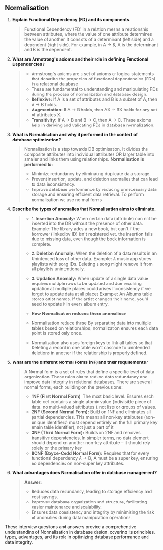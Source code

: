 
## Normalisation



1. **Explain Functional Dependency (FD) and its components.**
    > Functional Dependency (FD) in a relation means a relationship between attributes, where the value of one attribute determines the value of another. It consists of a determinant (left side) and a dependent (right side). For example, in A → B, A is the determinant and B is the dependent.

2. **What are Armstrong's axioms and their role in defining Functional Dependencies?**
    > - Armstrong's axioms are a set of axioms or logical statements that describe the properties of functional dependencies (FDs) in a relational database
    > - These are fundamental to understanding and manipulating FDs during the process of normalization and database design.
    > - **Reflexive:**  If A is a set of attributes and B is a subset of A, then A → B holds.
    > - **Augmentation:** If A → B holds, then AX → BX holds for any set of attributes X.
    > - **Transitivity:** If A → B and B → C, then A → C. These axioms help in deriving and validating FDs in database normalization.


3. **What is Normalisation and why it performed in the context of database optimization?**
    > Normalisation is a step towards DB optimisation.
    > It divides the composite attributes into individual attributes OR larger table into smaller and links them using relationships.
    > **Normalisation is performed to:**
    > - Minimize redundancy by eliminating duplicate data storage.
    > - Prevent insertion, update, and deletion anomalies that can lead to data inconsistency.
    > - Improve database performance by reducing unnecessary data storage and ensuring efficient data retrieval.
    > To perform normalisation we use normal forms
 

4. **Describe the types of anomalies that Normalisation aims to eliminate.**
    > - **1. Insertion Anomaly:** When certain data (attribute) can not be inserted into the DB without the presence of other data.
    >     Example: The library adds a new book, but can't if the borrower (linked by ID) isn't registered yet. the insertion fails due to missing data, even though the book information is complete.
    > - **2. Deletion Anomaly:** When the deletion of a data results in an Unintended loss of other data.
    >    Example: A music app stores playlists with song IDs. Deleting a song might remove it from all playlists unintentionally.
    > - **3. Updation Anomaly:** When update of a single data value requires multiple rows to be updated and due requiring updation at multiple places could arises Inconsistency if we forget to update data at all places
    >   Example: An Albums table stores artist names. If the artist changes their name, you'd need to update it in every album entry.
    >
    > - **How Normalisation reduces these anomalies>**
    > - Normalisation reduce these By separating data into multiple tables based on relationships, normalization ensures each data point is stored only once.
    > - Normalization also uses foreign keys to link all tables so that Deleting a record in one table won't cascade to unintended deletions in another if the relationship is properly defined.



6. **What are the different Normal Forms (NF) and their requirements?**
    > A Normal form is a set of rules that define a specific level of data organization. These rules aim to reduce data redundancy and improve data integrity in relational databases. There are several normal forms, each building on the previous one:
    > - **1NF (First Normal Form):** The most basic level. Ensures each table cell contains a single atomic value (indivisible piece of data, no multi-valued attributes ), not lists or groups of values.
    > - **2NF (Second Normal Form):** Build on 1NF and eliminates all partial dependencies. This means all non-key attributes (non-unique identifiers) must depend entirely on the full primary key (main table identifier), not just a part of it.
    > - **3NF (Third Normal Form):** Builds on 2NF and removes transitive dependencies. In simpler terms, no data element should depend on another non-key attribute – it should rely solely on the primary key
    > - **BCNF (Boyce-Codd Normal Form):** Requires that for every functional dependency A → B, A must be a super key, ensuring no dependencies on non-super key attributes.

7. **What advantages does Normalisation offer in database management?**

    > **Answer:**
    > - Reduces data redundancy, leading to storage efficiency and cost savings.
    > - Improves database organization and structure, facilitating easier maintenance and scalability.
    > - Ensures data consistency and integrity by minimizing the risk of anomalies during data manipulation operations.

These interview questions and answers provide a comprehensive understanding of Normalisation in database design, covering its principles, types, advantages, and its role in optimizing database performance and data integrity.
